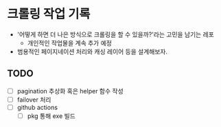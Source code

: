 # 크롤링 작업 기록

- '어떻게 하면 더 나은 방식으로 크롤링을 할 수 있을까?'라는 고민을 남기는 레포
  - 개인적인 작업물을 계속 추가 예정
- 범용적인 페이지네이션 처리와 캐싱 레이어 등을 설계해보자.

## TODO

- [ ] pagination 추상화 혹은 helper 함수 작성
- [ ] failover 처리
- [ ] github actions
  - [ ] pkg 통해 exe 빌드
